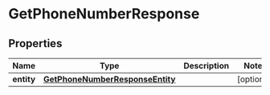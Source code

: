 

# GetPhoneNumberResponse


## Properties

| Name | Type | Description | Notes |
|------------ | ------------- | ------------- | -------------|
|**entity** | [**GetPhoneNumberResponseEntity**](GetPhoneNumberResponseEntity.md) |  |  [optional] |



